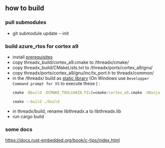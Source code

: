 ## how to build

### pull submodules
- git submodule update --init

### build azure_rtos for cortex a9
- install [prerequisites](./threadx/README.md#Prerequisites)
- copy threadx_build/cortex_a9.cmake to /threadx/cmake/
- copy threadx_build/CMakeLists.txt to  /threadx/ports/cortex_a9/gnu/
- copy threadx/ports/cortex_a9/gnu/inc/tx_port.h to threadx/common/
- in the /threadx/ build as [static library](./threadx/README.md#Building-as-a-static-library) (On Windows use `Developper Command prompt for VS` to execute these ) :
    ```cmd
    cmake -Bbuild -DCMAKE_TOOLCHAIN_FILE=cmake/cortex_a9.cmake -GNinja .

    cmake --build ./build
    ```
- in threadx/build, rename libthreadx.a to libthreadx.lib
- run cargo build



### some docs
https://docs.rust-embedded.org/book/c-tips/index.html